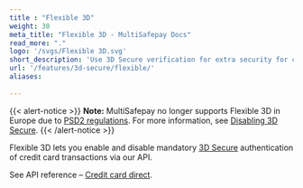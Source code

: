 ```yaml
---
title : "Flexible 3D"
weight: 30
meta_title: "Flexible 3D - MultiSafepay Docs"
read_more: "."
logo: '/svgs/Flexible 3D.svg'
short_description: 'Use 3D Secure verification for extra security for credit card payments.'
url: '/features/3d-secure/flexible/'
aliases: 
    
---
```


{{< alert-notice >}}
**Note:** MultiSafepay no longer supports Flexible 3D in Europe due to [PSD2 regulations](/payment-regulations/psd2/). For more information, see [Disabling 3D Secure](/features/3d-secure/about/#disabling-3d-secure).
{{< /alert-notice >}}

Flexible 3D lets you enable and disable mandatory [3D Secure](/features/3d-secure/about/) authentication of credit card transactions via our API.

See API reference – [Credit card direct](/api/#credit-card--direct).

